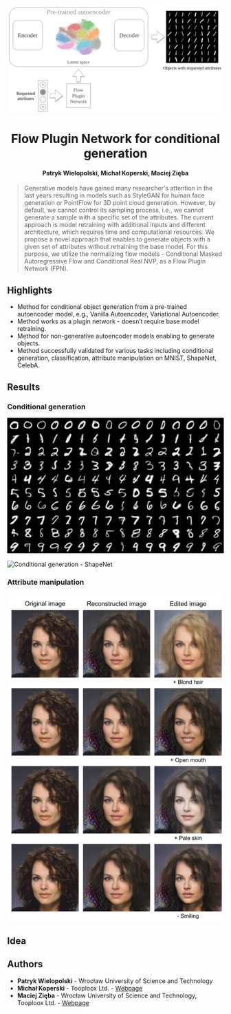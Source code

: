 ![Teaser](assets/Image-teaser.png)
<h1 align="center">
  Flow Plugin Network for conditional generation 
  <br>
</h1>

<h4 align="center">Patryk Wielopolski, Michał Koperski, Maciej Zięba</h4>

> Generative models have gained many researcher's attention in the last years resulting in models such as StyleGAN for human face generation or PointFlow for 3D point cloud generation. However, by default, we cannot control its sampling process, i.e., we cannot generate a sample with a specific set of the attributes. The current approach is model retraining with additional inputs and different architecture, which requires time and computational resources. We propose a novel approach that enables to generate objects with a given set of attributes without retraining the base model. For this purpose, we utilize the normalizing flow models - Conditional Masked Autoregressive Flow and Conditional Real NVP, as a Flow Plugin Network (FPN).

## Highlights

  * Method for conditional object generation from a pre-trained autoencoder model, e.g., Vanilla Autoencoder, Variational Autoencoder.
  * Method works as a plugin network - doesn’t require base model retraining.
  * Method for non-generative autoencoder models enabling to generate objects.
  * Method successfully validated for various tasks including conditional generation, classification, attribute manipulation on MNIST, ShapeNet, CelebA.

## Results

### Conditional generation

![Conditional generation - MNIST](assets/mnist-sample-maf.png)


![Conditional generation - ShapeNet](assets/shapenet.png)

### Attribute manipulation
![Attribute manipulation](assets/celeba-feature-manipulation-0.png)

## Idea

## Authors
  * **Patryk Wielopolski** - Wrocław University of Science and Technology
  * **Michał Koperski** - Tooploox Ltd. - [Webpage](http://mkoperski.com) 
  * **Maciej Zięba** - Wrocław University of Science and Technology, Tooploox Ltd. - [Webpage](https://www.ii.pwr.edu.pl/~zieba/) 
